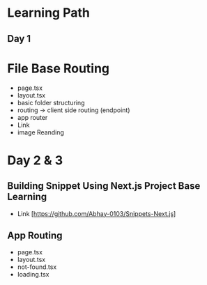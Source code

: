 <div className="items-center">
<h1>Learning Path</h1>
</div>

## Day 1 

# File Base Routing
- page.tsx
- layout.tsx
- basic folder structuring
- routing -> client side routing (endpoint)
- app router 
- Link
- image Reanding

# Day 2 & 3
## Building Snippet Using Next.js Project Base Learning
- Link [https://github.com/Abhay-0103/Snippets-Next.js]
  
## App Routing 
- page.tsx
- layout.tsx
- not-found.tsx
- loading.tsx


